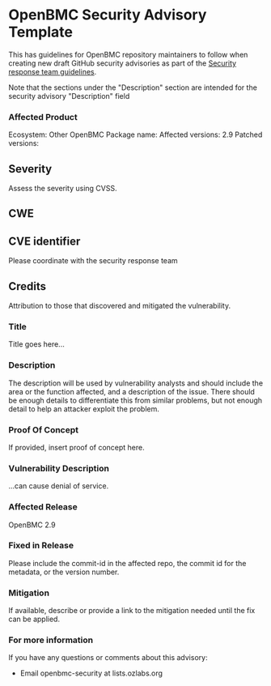 # OpenBMC Security Advisory Template

This has guidelines for OpenBMC repository maintainers to follow when creating
new draft GitHub security advisories as part of the [Security response team guidelines][].

Note that the sections under the "Description" section are intended for the
security advisory "Description" field

[security response team guidelines]: ./obmc-security-response-team-guidelines.md

### Affected Product

Ecosystem: Other OpenBMC Package name: <TBD> Affected versions: 2.9 Patched
versions: <TBD>

## Severity

Assess the severity using CVSS.

## CWE

<TBD>

## CVE identifier

Please coordinate with the security response team

## Credits

Attribution to those that discovered and mitigated the vulnerability.

### Title

Title goes here...

### Description

The description will be used by vulnerability analysts and should include the
area or the function affected, and a description of the issue. There should be
enough details to differentiate this from similar problems, but not enough
detail to help an attacker exploit the problem.

### Proof Of Concept

If provided, insert proof of concept here.

### Vulnerability Description

...can cause denial of service.

### Affected Release

OpenBMC 2.9

### Fixed in Release

Please include the commit-id in the affected repo, the commit id for the
metadata, or the version number.

### Mitigation

If available, describe or provide a link to the mitigation needed until the fix
can be applied.

### For more information

If you have any questions or comments about this advisory:

- Email openbmc-security at lists.ozlabs.org
